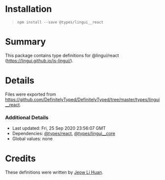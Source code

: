 # Installation
> `npm install --save @types/lingui__react`

# Summary
This package contains type definitions for @lingui/react (https://lingui.github.io/js-lingui/).

# Details
Files were exported from https://github.com/DefinitelyTyped/DefinitelyTyped/tree/master/types/lingui__react.

### Additional Details
 * Last updated: Fri, 25 Sep 2020 23:56:07 GMT
 * Dependencies: [@types/react](https://npmjs.com/package/@types/react), [@types/lingui__core](https://npmjs.com/package/@types/lingui__core)
 * Global values: none

# Credits
These definitions were written by [Jeow Li Huan](https://github.com/huan086).
